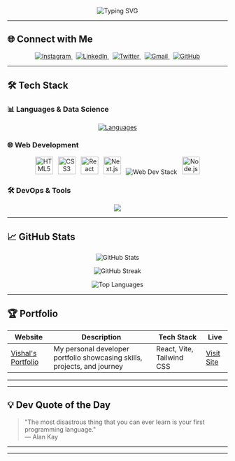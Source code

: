 

<div align="center">
 <p align="center">
  <img src="https://readme-typing-svg.herokuapp.com?font=Fira+Code&weight=600&size=24&duration=4000&pause=1000&color=22D3EE&center=true&vCenter=true&width=500&lines=Hi+there+👋,+I'm+Vishal+Devre;Full+Stack+Developer;+AI+%26+Data+Student+Engineer;2nd+Year+BTech+(AIDS);Open+Source+Contributor" alt="Typing SVG" />
</p>

</div>

---

## 🌐 Connect with Me

<div align="center">
  <a href="https://instagram.com/vishall.1211" target="_blank">
    <img src="https://img.shields.io/badge/Instagram-%40vishall.1211-E4405F?logo=instagram&logoColor=white&style=for-the-badge" alt="Instagram"/>
  </a>&nbsp;
  <a href="https://www.linkedin.com/in/vishaldevre/" target="_blank">
    <img src="https://img.shields.io/badge/LinkedIn-Vishal's%20Linkedin-0077B5?logo=linkedin&logoColor=white&style=for-the-badge" alt="LinkedIn"/>
  </a>&nbsp;
  <a href="https://x.com/VishalDevre1211" target="_blank">
    <img src="https://img.shields.io/badge/Twitter-%40Visit_Twitter-1DA1F2?logo=twitter&logoColor=white&style=for-the-badge" alt="Twitter"/>
  </a>&nbsp;
  <a href="mailto:vishaldevre898@gmail.com">
    <img src="https://img.shields.io/badge/Email-go mail-D14836?logo=gmail&logoColor=white&style=for-the-badge" alt="Gmail"/>
  </a>&nbsp;
  <a href="https://github.com/Vishal-Devre" target="_blank">
    <img src="https://img.shields.io/badge/GitHub-vishaldevre-181717?logo=github&logoColor=white&style=for-the-badge" alt="GitHub"/>
  </a>
</div>

---

## 🛠️ Tech Stack

### 📊 Languages & Data Science

<p align="center">
  <a href="#"><img src="https://skillicons.dev/icons?i=python,java,javascript,typescript,cpp" alt="Languages" /></a>
</p>


### 🌐 Web Development

<div align="center">
  <img src="https://cdn.jsdelivr.net/gh/devicons/devicon/icons/html5/html5-original.svg" alt="HTML5" width="40" height="40"/>
  &nbsp;
  <img src="https://cdn.jsdelivr.net/gh/devicons/devicon/icons/css3/css3-original.svg" alt="CSS3" width="40" height="40"/>
  &nbsp;
  <img src="https://cdn.jsdelivr.net/gh/devicons/devicon/icons/react/react-original.svg" alt="React" width="40" height="40"/>
  &nbsp;
  <img src="https://cdn.jsdelivr.net/gh/devicons/devicon/icons/nextjs/nextjs-original.svg" alt="Next.js" width="40" height="40"/>
  &nbsp;
  <img src="https://skillicons.dev/icons?i=tailwind" alt="Web Dev Stack" />
  &nbsp;
  <img src="https://cdn.jsdelivr.net/gh/devicons/devicon/icons/nodejs/nodejs-original.svg" alt="Node.js" width="40" height="40"/>
</div>

### 🛠️ DevOps & Tools

<div align="center">
  <img src="https://skillicons.dev/icons?i=docker,aws,gcp,git,github,vscode,netlify,vercel,photoshop,wordpress,git" />
</div>

---
## 📈 GitHub Stats

<p align="center">
  <img src="https://github-readme-stats.vercel.app/api?username=Vishal-Devre&show_icons=true&theme=tokyonight&include_all_commits=true&count_private=true&hide_border=true" alt="GitHub Stats" />
</p>

<p align="center">
  <img src="https://github-readme-streak-stats-eight.vercel.app?user=Vishal-Devre&theme=tokyonight&hide_border=true" alt="GitHub Streak" />
</p>

<p align="center">
  <img src="https://github-readme-stats.vercel.app/api/top-langs/?username=Vishal-Devre&layout=compact&theme=tokyonight&langs_count=10&hide_border=true" alt="Top Languages" />
</p>


---
## 🏆 Portfolio

| Website | Description | Tech Stack | Live |
|--------|-------------|------------|------|
| [Vishal's Portfolio](https://portfoliovd-five.vercel.app) | My personal developer portfolio showcasing skills, projects, and journey | React, Vite, Tailwind CSS | [Visit Site](https://portfoliovd.vercel.app) |

---
---

## 💡 Dev Quote of the Day

> "The most disastrous thing that you can ever learn is your first programming language."  
> — Alan Kay

---

<!--## 🔥 Recent Activity-->
<!--START_SECTION:activity-->
<!--END_SECTION:activity-->

---

<!--## 🎯 Currently Working On-->

<!--```diff-->
<!--+ Building an AI-powered recommendation engine-->
<!--! Optimizing neural network performance-->
<!--# Learning Kubernetes for cloud deployments-->
